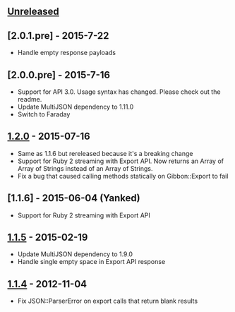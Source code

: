 ## [Unreleased][unreleased]

## [2.0.1.pre] - 2015-7-22
- Handle empty response payloads

## [2.0.0.pre] - 2015-7-16
- Support for API 3.0. Usage syntax has changed. Please check out the readme.
- Update MultiJSON dependency to 1.11.0
- Switch to Faraday

## [1.2.0] - 2015-07-16
- Same as 1.1.6 but rereleased because it's a breaking change
- Support for Ruby 2 streaming with Export API. Now returns an Array of Array of Strings instead of an Array of Strings.
- Fix a bug that caused calling methods statically on Gibbon::Export to fail

## [1.1.6] - 2015-06-04 (Yanked)
- Support for Ruby 2 streaming with Export API

## [1.1.5] - 2015-02-19
- Update MultiJSON dependency to 1.9.0
- Handle single empty space in Export API response

## [1.1.4] - 2012-11-04
- Fix JSON::ParserError on export calls that return blank results

[unreleased]: https://github.com/amro/gibbon/compare/v1.2.0...HEAD
[1.2.0]: https://github.com/amro/gibbon/compare/v1.1.5...v1.2.0
[1.1.5]: https://github.com/amro/gibbon/compare/v1.1.5...v1.1.4
[1.1.4]: https://github.com/amro/gibbon/compare/v1.1.3...v1.1.4
